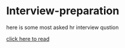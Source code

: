 # Interview-preparation
here is some most asked hr interview qustion

[click here to read]('https://github.com/rick2k2/Interview-preparation/blob/main/interviewprepans.py')
